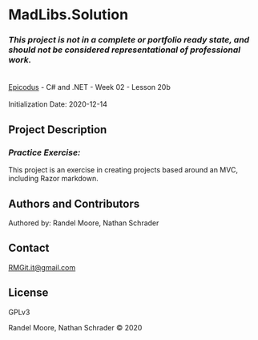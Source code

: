 # MadLibs.Solution
### _This project is not in a complete or portfolio ready state, and should not be considered representational of professional work._<br><br>
[Epicodus](https://www.epicodus.com/) - C# and .NET - Week 02 - Lesson 20b<br><br>
Initialization Date: 2020-12-14

## Project Description
### _Practice Exercise:_<br>
This project is an exercise in creating projects based around an MVC, including Razor markdown.

## Authors and Contributors
Authored by: Randel Moore, Nathan Schrader

## Contact
RMGit.it@gmail.com

## License

GPLv3

Randel Moore, Nathan Schrader © 2020